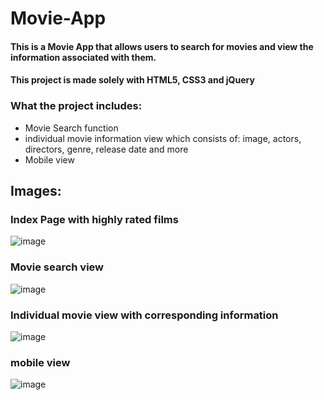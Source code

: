 # Movie-App

#### This is a Movie App that allows users to search for movies and view the information associated with them.
#### This project is made solely with HTML5, CSS3 and jQuery 

### What the project includes:

* Movie Search function
* individual movie information view which consists of: image, actors, directors, genre, release date and more
* Mobile view

##  Images:
### Index Page with highly rated films
![image](https://user-images.githubusercontent.com/70725429/96537945-5758e900-128f-11eb-929a-f79ab7d2ba45.png)

### Movie search view
![image](https://user-images.githubusercontent.com/70725429/96538267-19a89000-1290-11eb-8112-992feb7219c4.png)

### Individual movie view with corresponding information
![image](https://user-images.githubusercontent.com/70725429/96538417-62f8df80-1290-11eb-8289-f863148d4e25.png)

### mobile view
![image](https://user-images.githubusercontent.com/70725429/96538612-d39ffc00-1290-11eb-8c8f-673c00c0f473.png)
